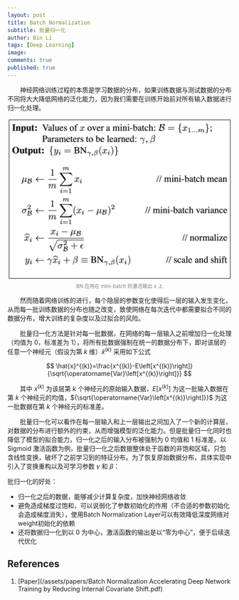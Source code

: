 ```yaml
---
layout: post
title: Batch Normalization
subtitle: 批量归一化
author: Bin Li
tags: [Deep Learning]
image: 
comments: true
published: true
---
```


　　神经网络训练过程的本质是学习数据的分布，如果训练数据与测试数据的分布不同将大大降低网络的泛化能力，因为我们需要在训练开始前对所有输入数据进行归一化处理。


<p align="center">
<img src="/img/media/15849378052937.jpg" width="560">
</p>
<p style="margin-top:-2.5%" align="center">
    <em style="color:#808080;font-style:normal;font-size:80%;">BN 应用在 mini-batch 的激活输出 x 上</em>
</p>


　　然而随着网络训练的进行，每个隐层的参数变化使得后一层的输入发生变化，从而每一批训练数据的分布也随之改变，致使网络在每次迭代中都需要拟合不同的数据分布，增大训练的复杂度以及过拟合的风险。

　　批量归一化方法是针对每一批数据，在网络的每一层输入之前增加归一化处理（均值为 0，标准差为 1），将所有批数据强制在统一的数据分布下，即对该层的任意一个神经元（假设为第 $k$ 维）$\hat{x}^{(k)}$ 采用如下公式

$$
\hat{x}^{(k)}=\frac{x^{(k)}-E\left[x^{(k)}\right]}{\sqrt{\operatorname{Var}\left[x^{(k)}\right]}}
$$

　　其中 $x^{(k)}$ 为该层第 $k$ 个神经元的原始输入数据，$E[x^{(k)}]$ 为这一批输入数据在第 $k$ 个神经元的均值，${\sqrt{\operatorname{Var}\left[x^{(k)}\right]}}$ 为这一批数据在第 $k$ 个神经元的标准差。

　　批量归一化可以看作在每一层输入和上一层输出之间加入了一个新的计算层，对数据的分布进行额外的约束，从而增强模型的泛化能力。但是批量归一化同时也降低了模型的拟合能力，归一化之后的输入分布被强制为 0 均值和 1 标准差。以 Sigmoid 激活函数为例，批量归一化之后数据整体处于函数的非饱和区域，只包含线性变换，破坏了之前学习到的特征分布。为了恢复原始数据分布，具体实现中引入了变换重构以及可学习参数 $\gamma$ 和 $\beta$：


批归一化的好处：
* 归一化之后的数据，能够减少计算复杂度，加快神经网络收敛
* 避免造成梯度过饱和，可以说弱化了参数初始化的作用（不合适的参数初始化会造成梯度消失），使用Batch Normalization Layer可以有效降低深度网络对weight初始化的依赖
* 还将数据归一化到以 0 为中心，激活函数的输出是以“零为中心”，便于后续迭代优化

## References
1. [Paper](/assets/papers/Batch Normalization Accelerating Deep Network Training by Reducing Internal Covariate Shift.pdf)